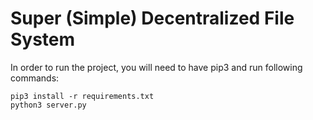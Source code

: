 # Super (Simple) Decentralized File System
In order to run the project, you will need to have pip3 and run following commands:
```
pip3 install -r requirements.txt 
python3 server.py
```
